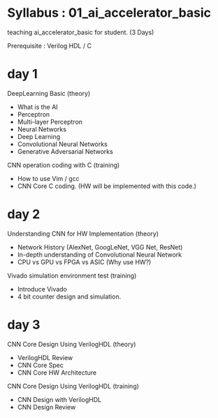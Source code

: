 
# Syllabus : 01_ai_accelerator_basic
teaching ai_accelerator_basic for student. (3 Days)

Prerequisite : Verilog HDL / C

# day 1 
DeepLearning Basic (theory)
- What is the AI
- Perceptron
- Multi-layer Perceptron
- Neural Networks
- Deep Learning
- Convolutional Neural Networks
- Generative Adversarial Networks

CNN operation coding with C (training)
- How to use Vim / gcc 
- CNN Core C coding. (HW will be implemented with this code.)

# day 2
Understanding CNN for HW Implementation (theory)
- Network History (AlexNet, GoogLeNet, VGG Net, ResNet)
- In-depth understanding of Convolutional Neural Network
- CPU vs GPU vs FPGA vs ASIC (Why use HW?)

Vivado simulation environment test (training)
- Introduce Vivado
- 4 bit counter design and simulation.

# day 3
CNN Core Design Using VerilogHDL (theory)
- VerilogHDL Review
- CNN Core Spec
- CNN Core HW Architecture

CNN Core Design Using VerilogHDL (training)
- CNN Design with VerilogHDL
- CNN Design Review
